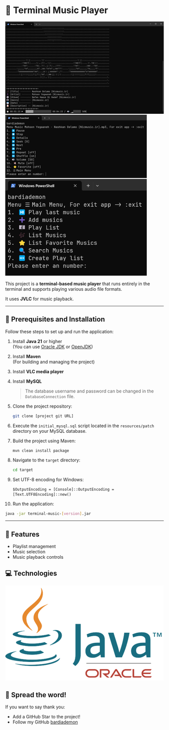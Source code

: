 # 🎵 Terminal Music Player

<div style="display:inline-block;">
  <img src="screenshots/1.png" alt="Screenshot2" />
  <img src="screenshots/2.png" width="450" alt="Screenshot1" />
  <img src="screenshots/3.png" width="450" alt="Screenshot1" />
</div>

This project is a **terminal-based music player** that runs entirely in the terminal and supports playing various audio file formats.

It uses **JVLC** for music playback.

---

## 📝 Prerequisites and Installation

Follow these steps to set up and run the application:

1. Install **Java 21** or higher  
   (You can use [Oracle JDK](https://www.oracle.com/java/technologies/downloads/) or [OpenJDK](https://openjdk.org/install/))

2. Install **Maven**  
   (For building and managing the project)

3. Install **VLC media player**

4. Install **MySQL**
   > The database username and password can be changed in the `DatabaseConnection` file.

5. Clone the project repository:
   ```bash
   git clone [project git URL]
   ```

6. Execute the `initial_mysql.sql` script located in the `resources/patch` directory on your MySQL database.

7. Build the project using Maven:
   ```bash
   mvn clean install package
   ```

8. Navigate to the `target` directory:
   ```bash
   cd target
   ```

9. Set UTF-8 encoding for Windows:
   ```shell
   $OutputEncoding = [Console]::OutputEncoding = [Text.UTF8Encoding]::new()
   ```
10. Run the application:
   ```bash
   java -jar terminal-music-[version].jar
   ```
---

## 🚀 Features

- Playlist management
- Music selection
- Music playback controls

## 💻 Technologies

![Java](screenshots/java.png)

## 📢 Spread the word!

If you want to say thank you:

- Add a GitHub Star to the project!
- Follow my GitHub [bardiademon](https://github.com/bardiademon)

